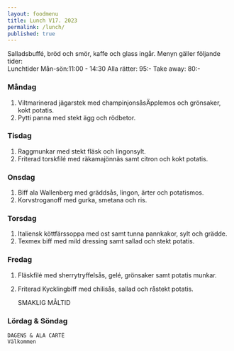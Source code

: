 ```yaml
---
layout: foodmenu
title: Lunch V17. 2023
permalink: /lunch/
published: true
---
```

Salladsbuffé, bröd och smör, kaffe och glass ingår.
Menyn gäller följande tider:  
Lunchtider  Mån-sön:11:00 - 14:30
Alla rätter: 95:- Take away: 80:-
                                
### Måndag

1. Viltmarinerad jägarstek med champinjonsåsÄpplemos och grönsaker, kokt potatis.
2. Pytti panna med stekt ägg och rödbetor.

### Tisdag
1. Raggmunkar med stekt fläsk och lingonsylt.
2. Friterad torskfilé med räkamajönnäs samt citron och kokt potatis.

### Onsdag
1. Biff ala Wallenberg med gräddsås, lingon, ärter och potatismos.
2. Korvstroganoff med gurka, smetana och ris.

### Torsdag
1. Italiensk köttfärssoppa med ost samt tunna pannkakor, sylt och grädde. 
2. Texmex biff med mild dressing samt sallad och stekt potatis.

### Fredag  
1. Fläskfilé med sherrytryffelsås, gelé, grönsaker samt potatis munkar.
2. Friterad Kycklingbiff med chilisås, sallad och råstekt potatis.
 

     SMAKLIG MÅLTID
  
  ### Lördag & Söndag 
    DAGENS & ALA CARTÈ
    Välkommen
    
       
    

   
    
   
     
